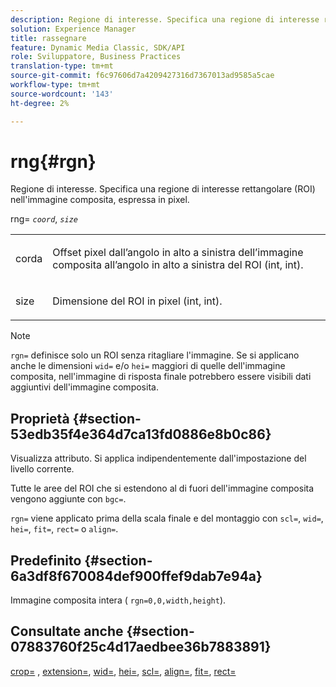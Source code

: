 ```yaml
---
description: Regione di interesse. Specifica una regione di interesse rettangolare (ROI) nell'immagine composita, espressa in pixel.
solution: Experience Manager
title: rassegnare
feature: Dynamic Media Classic, SDK/API
role: Sviluppatore, Business Practices
translation-type: tm+mt
source-git-commit: f6c97606d7a4209427316d7367013ad9585a5cae
workflow-type: tm+mt
source-wordcount: '143'
ht-degree: 2%

---
```



# rng{#rgn}

Regione di interesse. Specifica una regione di interesse rettangolare (ROI) nell&#39;immagine composita, espressa in pixel.

rng= *`coord`*, *`size`*

<table id="simpletable_3A430F9078B04C2E90F4D1A130AFA20C"> 
 <tr class="strow"> 
  <td class="stentry"> <p><span class="varname"> corda</span> </p> </td> 
  <td class="stentry"> <p>Offset pixel dall’angolo in alto a sinistra dell’immagine composita all’angolo in alto a sinistra del ROI (int, int). </p></td> 
 </tr> 
 <tr class="strow"> 
  <td class="stentry"> <p><span class="varname"> size</span> </p></td> 
  <td class="stentry"> <p>Dimensione del ROI in pixel (int, int). </p></td> 
 </tr> 
</table>

>[!NOTE]
>
>`rgn=` definisce solo un ROI senza ritagliare l&#39;immagine. Se si applicano anche le dimensioni `wid=` e/o `hei=` maggiori di quelle dell&#39;immagine composita, nell&#39;immagine di risposta finale potrebbero essere visibili dati aggiuntivi dell&#39;immagine composita.

## Proprietà {#section-53edb35f4e364d7ca13fd0886e8b0c86}

Visualizza attributo. Si applica indipendentemente dall&#39;impostazione del livello corrente.

Tutte le aree del ROI che si estendono al di fuori dell&#39;immagine composita vengono aggiunte con `bgc=`.

`rgn=` viene applicato prima della scala finale e del montaggio con  `scl=`,  `wid=`,  `hei=`,  `fit=`,  `rect=` o  `align=`.

## Predefinito {#section-6a3df8f670084def900ffef9dab7e94a}

Immagine composita intera ( `rgn=0,0,width,height`).

## Consultate anche {#section-07883760f25c4d17aedbee36b7883891}

[crop=](../../../../../is-api/http-ref/image-serving-api-ref/c-http-protocol-reference/c-command-reference/r-crop.md#reference-6fd0f6399966446ab4425ce050572eab) ,  [extension=](../../../../../is-api/http-ref/image-serving-api-ref/c-http-protocol-reference/c-command-reference/r-extend.md#reference-7e9156beb285459d830e2d56782a74ac),  [wid=](../../../../../is-api/http-ref/image-serving-api-ref/c-http-protocol-reference/c-command-reference/r-is-http-wid.md#reference-bfeadcb67bf4485f851eb21345527e47),  [hei=](../../../../../is-api/http-ref/image-serving-api-ref/c-http-protocol-reference/c-command-reference/r-is-http-hei.md#reference-6d6f556ccc0e4b98a815e8a5c1944a96),  [scl=](../../../../../is-api/http-ref/image-serving-api-ref/c-http-protocol-reference/c-command-reference/r-scl.md#reference-b2a74e493d0d407e98fe350551ba3fcc),  [align=](../../../../../is-api/http-ref/image-serving-api-ref/c-http-protocol-reference/c-command-reference/r-align.md#reference-b7d6b87c75124d78884f916dd6544bc7),  [fit=](../../../../../is-api/http-ref/image-serving-api-ref/c-http-protocol-reference/c-command-reference/r-fit.md#reference-f11bff6d93d143d6b135de3a923bc989),  [rect=](../../../../../is-api/http-ref/image-serving-api-ref/c-http-protocol-reference/c-command-reference/r-rect.md#reference-520b90d30b4c4b4692a723e4df6adaf3)
